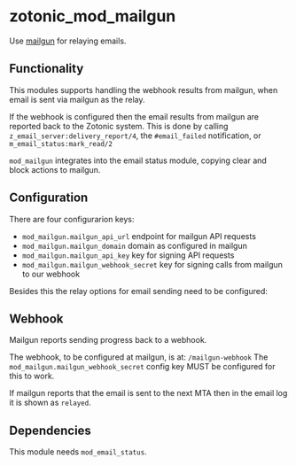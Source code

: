 # zotonic_mod_mailgun

Use [mailgun](https://mailgun.com/) for relaying emails.

## Functionality

This modules supports handling the webhook results from mailgun, when email is
sent via mailgun as the relay.

If the webhook is configured then the email results from mailgun are reported back
to the Zotonic system. This is done by calling `z_email_server:delivery_report/4`,
the `#email_failed` notification, or `m_email_status:mark_read/2`

`mod_mailgun` integrates into the email status module, copying clear and block
actions to mailgun.

## Configuration

There are four configurarion keys:

 * `mod_mailgun.mailgun_api_url` endpoint for mailgun API requests
 * `mod_mailgun.mailgun_domain` domain as configured in mailgun
 * `mod_mailgun.mailgun_api_key` key for signing API requests
 * `mod_mailgun.mailgun_webhook_secret` key for signing calls from mailgun to our webhook

Besides this the relay options for email sending need to be configured:

## Webhook

Mailgun reports sending progress back to a webhook.

The webhook, to be configured at mailgun, is at: `/mailgun-webhook`
The `mod_mailgun.mailgun_webhook_secret` config key MUST be configured for this to work.

If mailgun reports that the email is sent to the next MTA then in the email log it is shown as `relayed`.

## Dependencies

This module needs `mod_email_status`.
